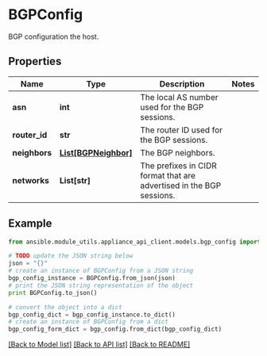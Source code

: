 # BGPConfig

BGP configuration the host.

## Properties
Name | Type | Description | Notes
------------ | ------------- | ------------- | -------------
**asn** | **int** | The local AS number used for the BGP sessions. | 
**router_id** | **str** | The router ID used for the BGP sessions. | 
**neighbors** | [**List[BGPNeighbor]**](BGPNeighbor.md) | The BGP neighbors. | 
**networks** | **List[str]** | The prefixes in CIDR format that are advertised in the BGP sessions. | 

## Example

```python
from ansible.module_utils.appliance_api_client.models.bgp_config import BGPConfig

# TODO update the JSON string below
json = "{}"
# create an instance of BGPConfig from a JSON string
bgp_config_instance = BGPConfig.from_json(json)
# print the JSON string representation of the object
print BGPConfig.to_json()

# convert the object into a dict
bgp_config_dict = bgp_config_instance.to_dict()
# create an instance of BGPConfig from a dict
bgp_config_form_dict = bgp_config.from_dict(bgp_config_dict)
```
[[Back to Model list]](../README.md#documentation-for-models) [[Back to API list]](../README.md#documentation-for-api-endpoints) [[Back to README]](../README.md)


